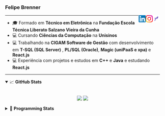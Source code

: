 <h3>Felipe Brenner</h3>

<a href="https://app.rocketseat.com.br/me/felipe-de-oliveira-brenner-conta-ignite" target="_blank" rel="nofollow"><img align="right" width="23rem" src="./assets/rocketseat.png" alt="Rocketseat: @felipe-de-oliveira-brenner-conta-ignite"/></a>
<a href="https://www.instagram.com/felipeobrenner/" target="_blank" rel="nofollow"><img align="right" width="23rem" src="./assets/instagram.png" alt="Instagram: @felipeobrenner"/></a>
<a href="https://www.linkedin.com/in/felipe-de-oliveira-brenner/" target="_blank" rel="nofollow"><img align="right" width="23rem" src="./assets/linkedin.png" alt="LinkedIn: @felipe-de-oliveira-brenner"/></a>

---

- 🎓 Formado em **Técnico em Eletrônica** na **Fundação Escola Técnica Liberato Salzano Vieira da Cunha**
- 💻 Cursando **Ciências da Computação** na **Unisinos**
- 💻 Trabalhando na **CIGAM Software de Gestão** com desenvolvimento em **T-SQL (SQL Server)** , **PL/SQL (Oracle)**, **Magic (uniPaaS e xpa)** e **React.js**
- 💻 Experiência com projetos e estudos em **C++** e **Java** e estudando **React.js**

---

<details open>
  <summary>📈 <b>GitHub Stats</b></summary>
  <br>
  <p align="center">
  <img src="https://github-readme-stats.vercel.app/api?username=felipebrenner&show_icons=true&theme=dark"/>
  <img src="https://github-readme-stats.vercel.app/api/top-langs/?username=felipebrenner&layout=compact&theme=dark">
  </p>

</details>

<details>
  <summary>🤖 <b>Programming Stats</b></summary>
  <br/>

  <!--START_SECTION:waka-->
**🐱 My GitHub Data** 

> 🏆 521 Contributions in the Year 2021
 > 
> 📦 128.3 kB Used in GitHub's Storage 
 > 
> 🚫 Not Opted to Hire
 > 
> 📜 21 Public Repositories 
 > 
> 🔑 0 Private Repositories  
 > 
**I'm a Night 🦉** 

```text
🌞 Morning    42 commits     ██░░░░░░░░░░░░░░░░░░░░░░░   8.33% 
🌆 Daytime    128 commits    ██████░░░░░░░░░░░░░░░░░░░   25.4% 
🌃 Evening    311 commits    ███████████████░░░░░░░░░░   61.71% 
🌙 Night      23 commits     █░░░░░░░░░░░░░░░░░░░░░░░░   4.56%

```
📅 **I'm Most Productive on Sunday** 

```text
Monday       77 commits     ███░░░░░░░░░░░░░░░░░░░░░░   15.28% 
Tuesday      109 commits    █████░░░░░░░░░░░░░░░░░░░░   21.63% 
Wednesday    55 commits     ██░░░░░░░░░░░░░░░░░░░░░░░   10.91% 
Thursday     52 commits     ██░░░░░░░░░░░░░░░░░░░░░░░   10.32% 
Friday       27 commits     █░░░░░░░░░░░░░░░░░░░░░░░░   5.36% 
Saturday     63 commits     ███░░░░░░░░░░░░░░░░░░░░░░   12.5% 
Sunday       121 commits    ██████░░░░░░░░░░░░░░░░░░░   24.01%

```


📊 **This Week I Spent My Time On** 

```text
💬 Programming Languages: 
JSX                      3 hrs 20 mins       ████████████░░░░░░░░░░░░░   51.45% 
JSON                     1 hr 45 mins        ██████░░░░░░░░░░░░░░░░░░░   27.0% 
JavaScript               43 mins             ██░░░░░░░░░░░░░░░░░░░░░░░   11.12% 
Python                   25 mins             █░░░░░░░░░░░░░░░░░░░░░░░░   6.46% 
Other                    8 mins              ░░░░░░░░░░░░░░░░░░░░░░░░░   2.28%

🔥 Editors: 
VS Code                  6 hrs 30 mins       █████████████████████████   100.0%

🐱‍💻 Projects: 
www_CGFrontEnd           4 hrs 11 mins       ████████████████░░░░░░░░░   64.43% 
www_CGFrontTemplate      1 hr 37 mins        ██████░░░░░░░░░░░░░░░░░░░   25.08% 
tarefa-python-altura-onda28 mins             █░░░░░░░░░░░░░░░░░░░░░░░░   7.36% 
Unknown Project          12 mins             ░░░░░░░░░░░░░░░░░░░░░░░░░   3.13%

💻 Operating System: 
Linux                    5 hrs 29 mins       █████████████████████░░░░   84.37% 
Windows                  1 hr 1 min          ████░░░░░░░░░░░░░░░░░░░░░   15.63%

```

**I Mostly Code in TypeScript** 

```text
TypeScript               8 repos             ██████████░░░░░░░░░░░░░░░   40.0% 
Java                     3 repos             ███░░░░░░░░░░░░░░░░░░░░░░   15.0% 
CSS                      2 repos             ██░░░░░░░░░░░░░░░░░░░░░░░   10.0% 
JavaScript               2 repos             ██░░░░░░░░░░░░░░░░░░░░░░░   10.0% 
Assembly                 1 repo              █░░░░░░░░░░░░░░░░░░░░░░░░   5.0%

```



 Last Updated on 28/11/2021
<!--END_SECTION:waka-->
</details>
